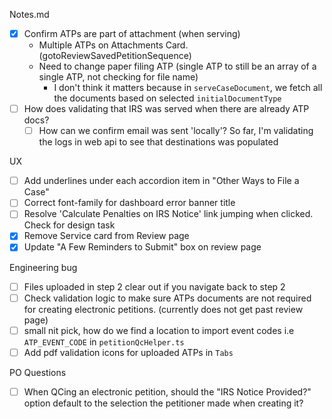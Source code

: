 Notes.md

- [x] Confirm ATPs are part of attachment (when serving)
    - Multiple ATPs on Attachments Card. (gotoReviewSavedPetitionSequence)
    - Need to change paper filing ATP (single ATP to still be an array of a single ATP, not checking for file name)
        - I don't think it matters because in `serveCaseDocument`, we fetch all the documents based on selected `initialDocumentType`
- [ ] How does validating that IRS was served when there are already ATP docs?
    - [ ] How can we confirm email was sent 'locally'? So far, I'm validating the logs in web api to see that destinations was populated

UX 
- [ ] Add underlines under each accordion item in "Other Ways to File a Case"
- [ ] Correct font-family for dashboard error banner title 
- [ ] Resolve 'Calculate Penalties on IRS Notice' link jumping when clicked. Check for design task
- [x] Remove Service card from Review page
- [x] Update "A Few Reminders to Submit" box on review page

Engineering bug
- [ ] Files uploaded in step 2 clear out if you navigate back to step 2
- [ ] Check validation logic to make sure ATPs documents are not required for creating electronic petitions. (currently does not get past review page)
- [ ] small nit pick, how do we find a location to import event codes i.e `ATP_EVENT_CODE` in `petitionQcHelper.ts`
- [ ] Add pdf validation icons for uploaded ATPs in `Tabs`

PO Questions
- [ ] When QCing an electronic petition, should the "IRS Notice Provided?" option default to the selection the petitioner made when creating it?
